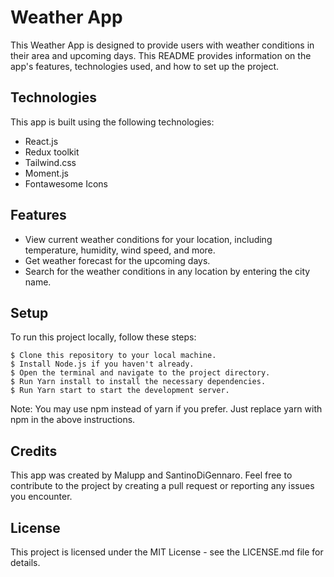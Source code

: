 # Weather App
This Weather App is designed to provide users with weather conditions in their area and upcoming days. This README provides information on the app's features, technologies used, and how to set up the project.

## Technologies
This app is built using the following technologies:
* React.js 
* Redux toolkit
* Tailwind.css
* Moment.js
* Fontawesome Icons

## Features
* View current weather conditions for your location, including temperature, humidity, wind speed, and more.
* Get weather forecast for the upcoming days.
* Search for the weather conditions in any location by entering the city name.

## Setup
To run this project locally, follow these steps:
```
$ Clone this repository to your local machine.
$ Install Node.js if you haven't already.
$ Open the terminal and navigate to the project directory.
$ Run Yarn install to install the necessary dependencies.
$ Run Yarn start to start the development server.
```
Note: You may use npm instead of yarn if you prefer. Just replace yarn with npm in the above instructions.

## Credits
This app was created by Malupp and SantinoDiGennaro. Feel free to contribute to the project by creating a pull request or reporting any issues you encounter.

## License
This project is licensed under the MIT License - see the LICENSE.md file for details.
